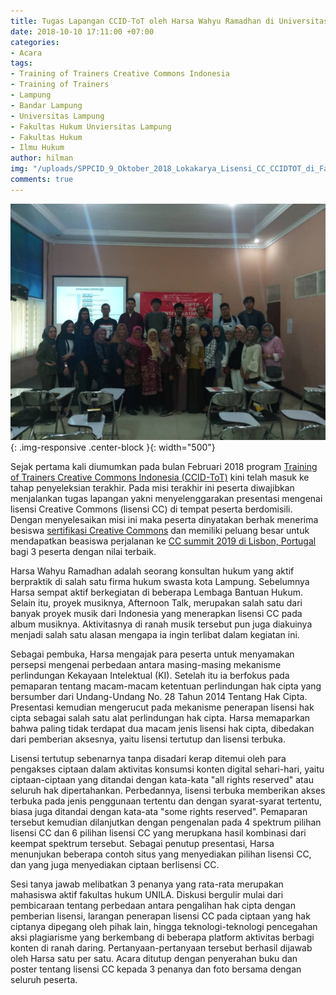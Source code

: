```yaml
---
title: Tugas Lapangan CCID-ToT oleh Harsa Wahyu Ramadhan di Universitas Lampung
date: 2018-10-10 17:11:00 +07:00
categories:
- Acara
tags:
- Training of Trainers Creative Commons Indonesia
- Training of Trainers
- Lampung
- Bandar Lampung
- Universitas Lampung
- Fakultas Hukum Unviersitas Lampung
- Fakultas Hukum
- Ilmu Hukum
author: hilman
img: "/uploads/SPPCID_9_Oktober_2018_Lokakarya_Lisensi_CC_CCIDTOT_di_Fakultas_Hukum_UNILA.jpeg"
comments: true
---
```


![SPPCID_9_Oktober_2018_Lokakarya_Lisensi_CC_CCIDTOT_di_Fakultas_Hukum_UNILA.jpeg](/uploads/SPPCID_9_Oktober_2018_Lokakarya_Lisensi_CC_CCIDTOT_di_Fakultas_Hukum_UNILA.jpeg){: .img-responsive .center-block }{: width="500"}

Sejak pertama kali diumumkan pada bulan Februari 2018 program [Training of Trainers Creative Commons Indonesia (CCID-ToT)](http://creativecommons.or.id/sertifikasi-perwakilan-ccid-training-of-trainers-creative-commons-indonesia/tentang-training-of-trainers-creative-commons-indonesia/) kini telah masuk ke tahap penyeleksian terakhir. Pada misi terakhir ini peserta diwajibkan menjalankan tugas lapangan yakni menyelenggarakan presentasi mengenai lisensi Creative Commons (lisensi CC) di tempat peserta berdomisili. Dengan menyelesaikan misi ini maka peserta dinyatakan berhak menerima besiswa [sertifikasi Creative Commons](http://creativecommons.or.id/2018/02/cc-certificates-saatnya-menjadi-ahli-lisensi-cc-bersertifikat/) dan memiliki peluang besar untuk mendapatkan beasiswa perjalanan ke [CC summit 2019 di Lisbon, Portugal](https://summit.creativecommons.org/) bagi 3 peserta dengan nilai terbaik.

Harsa Wahyu Ramadhan adalah seorang konsultan hukum yang aktif berpraktik di salah satu firma hukum swasta kota Lampung. Sebelumnya Harsa sempat aktif berkegiatan di beberapa Lembaga Bantuan Hukum. Selain itu, proyek musiknya, Afternoon Talk, merupakan salah satu dari banyak proyek musik dari Indonesia yang menerapkan lisensi CC pada album musiknya. Aktivitasnya di ranah musik tersebut pun juga diakuinya menjadi salah satu alasan mengapa ia ingin terlibat dalam kegiatan ini.

Sebagai pembuka, Harsa mengajak para peserta untuk menyamakan persepsi mengenai perbedaan antara masing-masing mekanisme perlindungan Kekayaan Intelektual (KI). Setelah itu ia berfokus pada pemaparan tentang macam-macam ketentuan perlindungan hak cipta yang bersumber dari Undang-Undang No. 28 Tahun 2014 Tentang Hak Cipta. Presentasi kemudian mengerucut pada mekanisme penerapan lisensi hak cipta sebagai salah satu alat perlindungan hak cipta. Harsa memaparkan bahwa paling tidak terdapat dua macam jenis lisensi hak cipta, dibedakan dari pemberian aksesnya, yaitu lisensi tertutup dan lisensi terbuka.

Lisensi tertutup sebenarnya tanpa disadari kerap ditemui oleh para pengakses ciptaan dalam aktivitas konsumsi konten digital sehari-hari, yaitu ciptaan-ciptaan yang ditandai dengan kata-kata "all rights reserved" atau seluruh hak dipertahankan. Perbedannya, lisensi terbuka memberikan akses terbuka pada jenis penggunaan tertentu dan dengan syarat-syarat tertentu, biasa juga ditandai dengan kata-ata "some rights reserved". Pemaparan tersebut kemudian dilanjutkan dengan pengenalan pada 4 spektrum pilihan lisensi CC dan 6 pilihan lisensi CC yang merupkana hasil kombinasi dari keempat spektrum tersebut. Sebagai penutup presentasi, Harsa menunjukan beberapa contoh situs yang menyediakan pilihan lisensi CC, dan yang juga menyediakan ciptaan berlisensi CC.

Sesi tanya jawab melibatkan 3 penanya yang rata-rata merupakan mahasiswa aktif fakultas hukum UNILA. Diskusi bergulir mulai dari pembicaraan tentang perbedaan antara pengalihan hak cipta dengan pemberian lisensi, larangan penerapan lisensi CC pada ciptaan yang hak ciptanya dipegang oleh pihak lain, hingga teknologi-teknologi pencegahan aksi plagiarisme yang berkembang di beberapa platform aktivitas berbagi konten di ranah daring. Pertanyaan-pertanyaan tersebut berhasil dijawab oleh Harsa satu per satu. Acara ditutup dengan penyerahan buku dan poster tentang lisensi CC kepada 3 penanya dan foto bersama dengan seluruh peserta.
